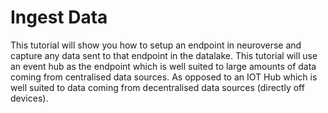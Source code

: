 # Ingest Data
This tutorial will show you how to setup an endpoint in neuroverse and capture any data sent to that endpoint in the datalake.
This tutorial will use an event hub as the endpoint which is well suited to large amounts of data coming from centralised data sources.
As opposed to an IOT Hub which is well suited to data coming from decentralised data sources (directly off devices).
